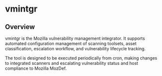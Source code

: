 # vmintgr

## Overview

vmintgr is the Mozilla vulnerability management integrator. It supports
automated configuration management of scanning toolsets, asset classification,
escalation workflow, and vulnerability lifecycle tracking.

The tool is designed to be executed periodically from cron, making changes
to integrated scanners and escalating vulnerability status and host
compliance to Mozilla MozDef.

